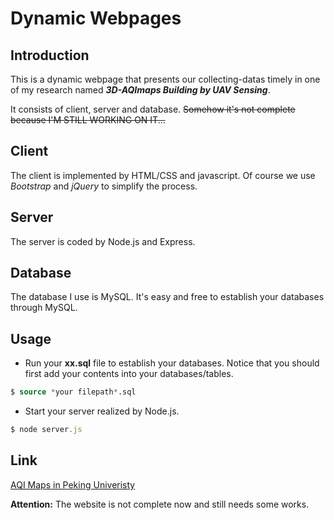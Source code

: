 # Dynamic Webpages

## Introduction
This is a dynamic webpage that presents our collecting-datas timely in one of my research named ___3D-AQImaps Building by UAV Sensing___.

It consists of client, server and database.  ~~Somehow it's not complete because I'M STILL WORKING ON IT...~~

## Client
The client is implemented by HTML/CSS and javascript. Of course we use _Bootstrap_ and _jQuery_ to simplify the process.

## Server
The server is coded by Node.js and Express. 

## Database
The database I use is MySQL. It's easy and free to establish your databases through MySQL. 

## Usage
* Run your __xx.sql__ file to establish your databases. Notice that you should first add your contents into your databases/tables.
```SQL
$ source *your filepath*.sql
```
* Start your server realized by Node.js.
```javascript
$ node server.js
```

## Link
[AQI Maps in Peking Univeristy](www.aqimaps.com)

__Attention:__ The website is not complete now and still needs some works.
